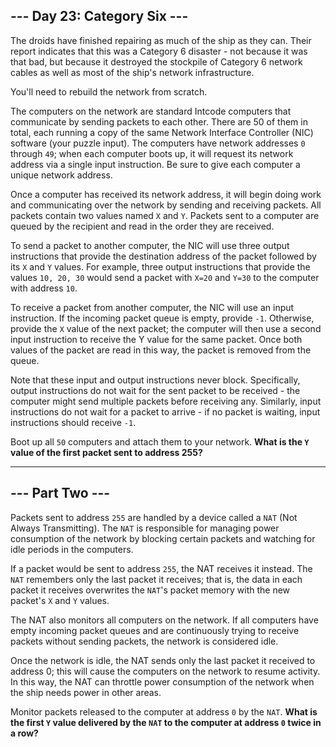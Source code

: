## --- Day 23: Category Six ---

The droids have finished repairing as much of the ship as they can. Their report indicates that this was a Category 6 disaster - not because it was that bad, but because it destroyed the stockpile of Category 6 network cables as well as most of the ship's network infrastructure.

You'll need to rebuild the network from scratch.

The computers on the network are standard Intcode computers that communicate by sending packets to each other. There are 50 of them in total, each running a copy of the same Network Interface Controller (NIC) software (your puzzle input). The computers have network addresses `0` through `49`; when each computer boots up, it will request its network address via a single input instruction. Be sure to give each computer a unique network address.

Once a computer has received its network address, it will begin doing work and communicating over the network by sending and receiving packets. All packets contain two values named `X` and `Y`. Packets sent to a computer are queued by the recipient and read in the order they are received.

To send a packet to another computer, the NIC will use three output instructions that provide the destination address of the packet followed by its `X` and `Y` values. For example, three output instructions that provide the values `10, 20, 30` would send a packet with `X=20` and `Y=30` to the computer with address `10`.

To receive a packet from another computer, the NIC will use an input instruction. If the incoming packet queue is empty, provide `-1`. Otherwise, provide the `X` value of the next packet; the computer will then use a second input instruction to receive the Y value for the same packet. Once both values of the packet are read in this way, the packet is removed from the queue.

Note that these input and output instructions never block. Specifically, output instructions do not wait for the sent packet to be received - the computer might send multiple packets before receiving any. Similarly, input instructions do not wait for a packet to arrive - if no packet is waiting, input instructions should receive `-1`.

Boot up all `50` computers and attach them to your network. **What is the `Y` value of the first packet sent to address 255?**

---

## --- Part Two ---

Packets sent to address `255` are handled by a device called a `NAT` (Not Always Transmitting). The `NAT` is responsible for managing power consumption of the network by blocking certain packets and watching for idle periods in the computers.

If a packet would be sent to address `255`, the NAT receives it instead. The `NAT` remembers only the last packet it receives; that is, the data in each packet it receives overwrites the `NAT`'s packet memory with the new packet's `X` and `Y` values.

The NAT also monitors all computers on the network. If all computers have empty incoming packet queues and are continuously trying to receive packets without sending packets, the network is considered idle.

Once the network is idle, the NAT sends only the last packet it received to address 0; this will cause the computers on the network to resume activity. In this way, the NAT can throttle power consumption of the network when the ship needs power in other areas.

Monitor packets released to the computer at address `0` by the `NAT`. **What is the first `Y` value delivered by the `NAT` to the computer at address `0` twice in a row?**
